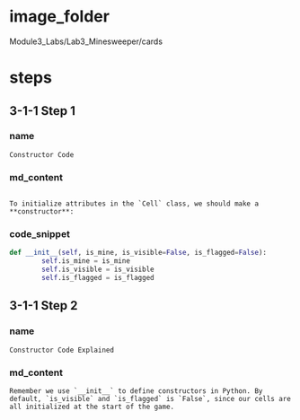 # image_folder
Module3_Labs/Lab3_Minesweeper/cards

# steps

## 3-1-1 Step 1
### name
```
Constructor Code
```
### md_content
```

To initialize attributes in the `Cell` class, we should make a **constructor**: 
```

### code_snippet
```python
def __init__(self, is_mine, is_visible=False, is_flagged=False):
        self.is_mine = is_mine
        self.is_visible = is_visible
        self.is_flagged = is_flagged
```

## 3-1-1 Step 2
### name
```
Constructor Code Explained
```
### md_content
```
Remember we use `__init__` to define constructors in Python. By default, `is_visible` and `is_flagged` is `False`, since our cells are all initialized at the start of the game. 
```